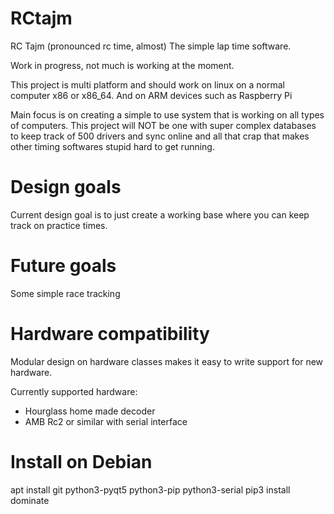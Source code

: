 RCtajm
======

RC Tajm (pronounced rc time, almost) The simple lap time software. 

Work in progress, not much is working at the moment.

This project is multi platform and should work on linux on a normal computer x86 or x86_64. And on ARM devices such as  Raspberry Pi

Main focus is on creating a simple to use system that is working on all types of computers. This project will NOT be one with super complex databases to keep track of 500 drivers and sync online and all that crap that makes other timing softwares stupid hard to get running. 



Design goals
=======================

Current design goal is to just create a working base where you can keep track on practice times. 

Future goals
=======================

Some simple race tracking


Hardware compatibility
=======================
Modular design on hardware classes makes it easy to write support for new hardware.

Currently supported hardware:
* Hourglass home made decoder
* AMB Rc2 or similar with serial interface


Install on Debian
=================

 apt install git python3-pyqt5 python3-pip python3-serial 
 pip3 install dominate
